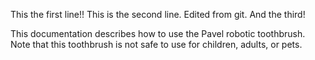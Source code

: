 This the first line!!
This is the second line. Edited from git.
And the third!

This documentation describes how to use the Pavel robotic
toothbrush.
Note that this toothbrush is not safe to use for children,
adults, or pets.
